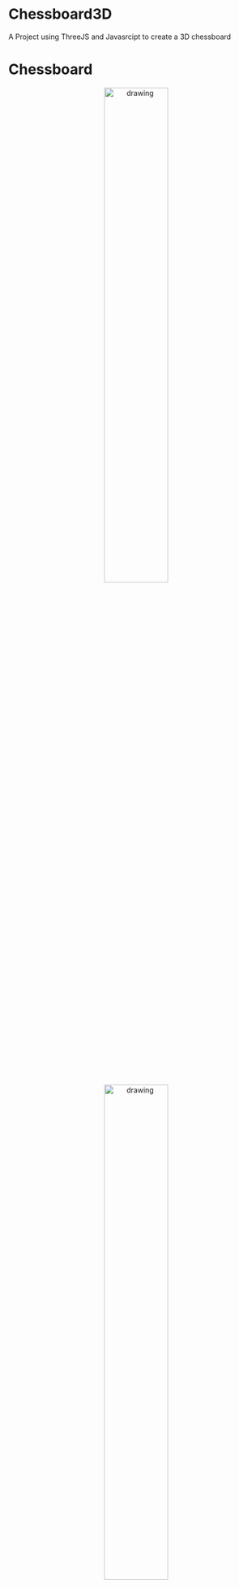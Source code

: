 # Chessboard3D
A Project using ThreeJS and Javasrcipt to create a 3D chessboard


# Chessboard

<p align="center">
<img src="https://github.com/ptatien0307/Chessboard3D/assets/79583501/1bd4816f-9cde-4a30-a56e-cc3283d2a0a1.png" alt="drawing" width="50%" height="50%"/>
</p>

<p align="center">
<img src="https://github.com/ptatien0307/Chessboard3D/assets/79583501/c689aa78-0dd6-406a-97a1-e5c8eb1fdf96.png" alt="drawing" width="50%" height="50%"/>
</p>


# Piece 
Pieces will be downloaded form **sketchfab**(https://sketchfab.com/marcelo.medeirossilva)
<p align="center">
<img src="https://github.com/ptatien0307/Chessboard3D/assets/79583501/abefacd2-69e9-4996-a6e7-07168f6b09cb.png" alt="drawing" width="50%" height="50%"/>
</p>
<p align="center">
<img src="https://github.com/ptatien0307/Chessboard3D/assets/79583501/8dbb5aa2-a1cf-49ea-8f78-adbc37f3817e.png" alt="drawing" width="50%" height="50%"/>
</p>

Piece's color will be change into black and white based on there position 
* White if z = 0 or z = 1
* Black if z = 7 or z = 6
<p align="center">
<img src="https://github.com/ptatien0307/Chessboard3D/assets/79583501/b01f1e1a-7dc9-4891-ac37-5b5f1faf3a96.png" alt="drawing" width="50%" height="50%"/>
</p>


# Move piece
Using **greensock** library to add animation for piece

Piece's valid moves will be presented as yellow on board
<p align="center">
<img src="https://github.com/ptatien0307/Chessboard3D/assets/79583501/879cfc03-65d2-40e3-8400-0042ed3d1674.png" alt="drawing" width="50%" height="50%"/>
</p>

If a piece can kill enemy's piece, there will be a red dot on enemy piece
<p align="center">
<img src="https://github.com/ptatien0307/Chessboard3D/assets/79583501/9e11b96a-7345-4eff-b32f-f3e4236d45a7.png" alt="drawing" width="50%" height="50%"/>
</p>

# Features
## Change camera position
<p align="center">
<img src="https://github.com/ptatien0307/Chessboard3D/assets/79583501/3ccb832f-8d29-4dfd-8611-213e856da36b.png" alt="drawing" width="50%" height="50%"/>
</p>

## Reset board
All piece after reset will be move to is original position
<p align="center">
<img src="https://github.com/ptatien0307/Chessboard3D/assets/79583501/17e9fcb0-a47e-4da2-becb-0d6d8d39a9297.png" alt="drawing" width="50%" height="50%"/>
</p>

## Change background
Background will be downloaded from https://polyhaven.com/hdris, these file have a suffix .hdr. Then using RGBELoader - a loader supported by ThreeJs to load the backgound

<p align="center">
<img src="https://github.com/ptatien0307/Chessboard3D/assets/79583501/b7b1f64a-d699-4c24-9a15-85c9c00dd476.png" alt="drawing" width="50%" height="50%"/>
</p>
